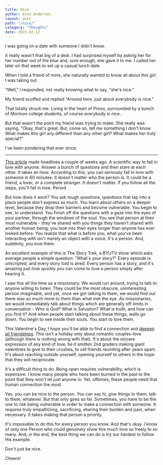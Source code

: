 ```yaml
---
title: Nice
author: Alex Anderson
layout: post
path: "/nice/"
category: "Thoughts"
date: 2015-02-12
---
```


I was going on a date with someone I didn't know.

It really wasn't that big of a deal. I had surprised myself by asking her for her number out of the blue and, sure enough, she gave it to me. I called her later on that week to set up a casual lunch date.

When I told a friend of mine, she naturally wanted to know all about this girl I was taking out.

"Well," I responded, not really knowing what to say, "she's nice."

My friend scoffed and replied "Around here, just about everybody is nice."

That totally struck me. Living in the heart of Provo, surrounded by a bunch of Mormon college students, of course everybody is nice.

But that wasn't the point my friend was trying to make. She really was saying, "Okay, that's great. But, come on, tell me something I don't know. What makes this girl any different than any other girl? What makes her truly special?"

I've been pondering that ever since.

---

[This article](http://www.nytimes.com/2015/01/11/fashion/modern-love-to-fall-in-love-with-anyone-do-this.html?_r=0) made headlines a couple of weeks ago. A scientific way to fall in love with anyone. Answer a bunch of questions and then stare at each other. It takes an hour. According to this, you can seriously fall in love with someone in 60 minutes. It doesn't matter who the person is. It could be a friend, a lover, or a complete stranger. It doesn't matter. If you follow all the steps, you'll fall in love. Period.

But how does it work? You ask tough questions, questions that tap into a place people don't express as much. You learn about others on a deeper level, because they drop their barriers and become vulnerable. You begin to see, to understand. You finish off the questions with a gaze into the eyes of your partner, through the windows of the soul. You see that person at their most vulnerable - they've shared with you things they haven't shared with another human being; you look into their eyes longer than anyone has ever looked before. You realize that what is before you, what you've been interacting with isn't merely an object with a voice. It's a person. And, suddenly, you love them.

An excellent example of this is The Story Trek, a BYUTV show which asks average people a simple question: "What's your story?" Every episode is unscripted, and every story told is aired. Every person has a story, and it's amazing just how quickly you can come to love a person simply after hearing it.

I saw this all the time as a missionary. We would run around, trying to talk to anyone willing to listen. They could be the most obscure, uninteresting person imaginable, and yet, once we got talking to them, we would find out there was so much more to them than what met the eye. As missionaries, we would immediately talk about things which are generally off-limits in conversation - Who is God? What is Salvation? What is truth, and how can you find it? And when people start talking about these things, walls go down. You begin to see inside their souls. You start to love them.

This Valentine's Day, I hope you'll be able to find a connection and [deepen all friendships](http://lifehacker.com/how-to-move-past-the-superficial-and-build-deeper-frien-1685595122). This isn't a holiday only about romantic couples-love (although there is nothing wrong with that). It's about the sincere expression of any kind of love, be it smitten 2nd graders making giant valentines to give to their crushes, to old friends reuniting after years apart. It's about reaching outside yourself, opening yourself to others in the hope that they will reciprocate.

It's a difficult thing to do. Being open requires vulnerability, which is expensive. I know many people who have been burned in the past to the point that they won't let just anyone in. Yet, ofttimes, these people need that human connection the most.

Yes, you can be nice to the person. You can say hi, give things to them, talk to them, whatever. But that only goes so far. Sometimes, you have to be the one to risk being vulnerable in order to make a connection with someone. It requires truly empathizing, sacrificing, sharing their burden and pain, when necessary. It takes making that person a priority.

It's impossible to do this for every person you know. And that's okay. I know of only one Person who could genuinely show this much love so freely to so many. And, in the end, the best thing we can do is try our hardest to follow His example.

Don't just be nice.

Cheers!
